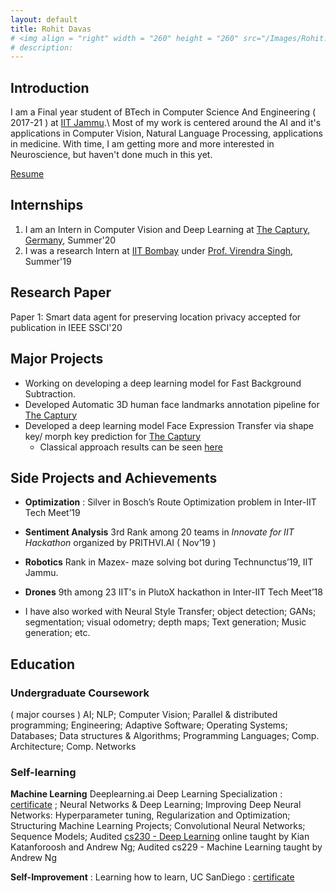 ```yaml
---
layout: default
title: Rohit Davas 
# <img align = "right" width = "260" height = "260" src="/Images/Rohit.jpeg" alt="Rohit"/> 
# description: 
--- 
```


## Introduction

I am a Final year student of BTech in Computer Science And Engineering ( 2017-21 ) at [IIT Jammu](https://iitjammu.ac.in/).\\
Most of my work is centered around the AI and it's applications in Computer Vision, Natural Language Processing, applications in medicine. With time, I am getting more and more interested in Neuroscience, but haven't done much in this yet. 

[Resume](./resume/Rohit_Kumar.pdf)

## Internships

1. I am an Intern in Computer Vision and Deep Learning at [The Captury, Germany](http://thecaptury.com/), Summer'20
1. I was a research Intern at [IIT Bombay](http://www.iitb.ac.in/) under [Prof. Virendra Singh](https://www.ee.iitb.ac.in/~viren/), Summer'19 

## Research Paper

Paper 1: Smart data agent for preserving location privacy accepted for publication in IEEE SSCI'20

## Major Projects

- Working on developing a deep learning model for Fast Background Subtraction. 
- Developed Automatic 3D human face landmarks annotation pipeline for [The Captury](https://captury.com/)
- Developed a deep learning model Face Expression Transfer via shape key/ morph key prediction  for [The Captury](https://captury.com/)
  - Classical approach results can be seen [here](https://drive.google.com/file/d/1-uA78oCkMkEz8hkRawuLq6v3ygjMEkBF/view) 

## Side Projects and Achievements

- **Optimization** : Silver in Bosch’s Route Optimization problem in Inter-IIT Tech Meet’19 

- **Sentiment Analysis** 3rd Rank among 20 teams in *Innovate for IIT Hackathon* organized by PRITHVI.AI ( Nov’19 ) 
- **Robotics** Rank in Mazex- maze solving bot during Technunctus’19, IIT Jammu.
- **Drones** 9th among 23 IIT's in PlutoX hackathon in Inter-IIT Tech Meet’18  
- I have also worked with Neural Style Transfer; object detection; GANs; segmentation; visual odometry; depth maps; Text generation; Music generation; etc.

## Education

### Undergraduate Coursework 

( major courses ) AI; NLP; Computer Vision; Parallel & distributed programming; Engineering; Adaptive Software; Operating Systems; Databases; Data structures & Algorithms; Programming Languages; Comp. Architecture; Comp. Networks

### **Self-learning**

**Machine Learning**  Deeplearning.ai  Deep Learning Specialization : [certificate](https://github.com/rohitdavas/Certificates/blob/master/Deeplearning%20Specilisation%20Certificate.pdf) ; Neural Networks & Deep Learning; Improving Deep Neural Networks: Hyperparameter tuning, Regularization and Optimization; Structuring Machine Learning Projects; Convolutional Neural Networks; Sequence Models; Audited [cs230 - Deep Learning](https://cs230.stanford.edu/) online taught by Kian Katanforoosh and Andrew Ng; Audited cs229 - Machine Learning taught by Andrew Ng 

**Self-Improvement** : Learning how to learn, UC SanDiego : [certificate](https://github.com/rohitdavas/Certificates/blob/master/Certificate_Learning_How_To_Learn.pdf)

